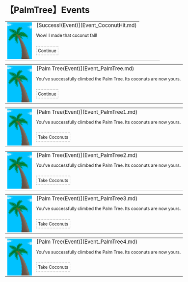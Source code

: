 # 【PalmTree】Events  
<div class="" style="width:800px;margin-bottom:-15px;"><table><tr style="height:10px"><td rowspan=3 style="width:80px"><div class="gamecard" style="width:80px; height:120px;"><a href="Event_CoconutHit.md" style="color:black"><img decoding="async" src="Sprite/PalmTree.png" class="cardimage" style="max-width:80px;max-height:120px;"></a></div></td><td style="font-size: 1.2em">[Success!(Event)](Event_CoconutHit.md)</td></tr><tr><td>Wow! I made that coconut fall!</td></tr><tr><td><div style="display:inline-block"><div style="margin-right:5px;padding:5px;border:1px dashed darkgray;display: inline-block">Continue</div></div></td></tr></table></div><hr>  
<div class="" style="width:800px;margin-bottom:-15px;"><table><tr style="height:10px"><td rowspan=3 style="width:80px"><div class="gamecard" style="width:80px; height:120px;"><a href="Event_PalmTree.md" style="color:black"><img decoding="async" src="Sprite/PalmTree.png" class="cardimage" style="max-width:80px;max-height:120px;"></a></div></td><td style="font-size: 1.2em">[Palm Tree(Event)](Event_PalmTree.md)</td></tr><tr><td>You've successfully climbed the Palm Tree. Its coconuts are now yours.</td></tr><tr><td><div style="display:inline-block"><div style="margin-right:5px;padding:5px;border:1px dashed darkgray;display: inline-block">Continue</div></div></td></tr></table></div><hr>  
<div class="" style="width:800px;margin-bottom:-15px;"><table><tr style="height:10px"><td rowspan=3 style="width:80px"><div class="gamecard" style="width:80px; height:120px;"><a href="Event_PalmTree1.md" style="color:black"><img decoding="async" src="Sprite/PalmTree.png" class="cardimage" style="max-width:80px;max-height:120px;"></a></div></td><td style="font-size: 1.2em">[Palm Tree(Event)](Event_PalmTree1.md)</td></tr><tr><td>You've successfully climbed the Palm Tree. Its coconuts are now yours.</td></tr><tr><td><div style="display:inline-block"><div style="margin-right:5px;padding:5px;border:1px dashed darkgray;display: inline-block">Take Coconuts</div></div></td></tr></table></div><hr>  
<div class="" style="width:800px;margin-bottom:-15px;"><table><tr style="height:10px"><td rowspan=3 style="width:80px"><div class="gamecard" style="width:80px; height:120px;"><a href="Event_PalmTree2.md" style="color:black"><img decoding="async" src="Sprite/PalmTree.png" class="cardimage" style="max-width:80px;max-height:120px;"></a></div></td><td style="font-size: 1.2em">[Palm Tree(Event)](Event_PalmTree2.md)</td></tr><tr><td>You've successfully climbed the Palm Tree. Its coconuts are now yours.</td></tr><tr><td><div style="display:inline-block"><div style="margin-right:5px;padding:5px;border:1px dashed darkgray;display: inline-block">Take Coconuts</div></div></td></tr></table></div><hr>  
<div class="" style="width:800px;margin-bottom:-15px;"><table><tr style="height:10px"><td rowspan=3 style="width:80px"><div class="gamecard" style="width:80px; height:120px;"><a href="Event_PalmTree3.md" style="color:black"><img decoding="async" src="Sprite/PalmTree.png" class="cardimage" style="max-width:80px;max-height:120px;"></a></div></td><td style="font-size: 1.2em">[Palm Tree(Event)](Event_PalmTree3.md)</td></tr><tr><td>You've successfully climbed the Palm Tree. Its coconuts are now yours.</td></tr><tr><td><div style="display:inline-block"><div style="margin-right:5px;padding:5px;border:1px dashed darkgray;display: inline-block">Take Coconuts</div></div></td></tr></table></div><hr>  
<div class="" style="width:800px;margin-bottom:-15px;"><table><tr style="height:10px"><td rowspan=3 style="width:80px"><div class="gamecard" style="width:80px; height:120px;"><a href="Event_PalmTree4.md" style="color:black"><img decoding="async" src="Sprite/PalmTree.png" class="cardimage" style="max-width:80px;max-height:120px;"></a></div></td><td style="font-size: 1.2em">[Palm Tree(Event)](Event_PalmTree4.md)</td></tr><tr><td>You've successfully climbed the Palm Tree. Its coconuts are now yours.</td></tr><tr><td><div style="display:inline-block"><div style="margin-right:5px;padding:5px;border:1px dashed darkgray;display: inline-block">Take Coconuts</div></div></td></tr></table></div><hr>  


<script>document.title="PalmTreeEvents - Card Survival Wiki";</script>